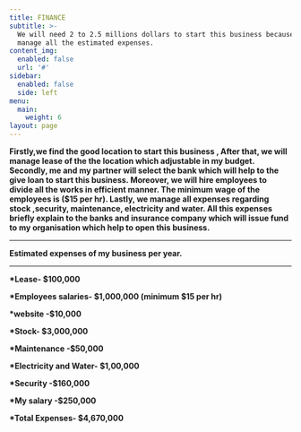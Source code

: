 ```yaml
---
title: FINANCE
subtitle: >-
  We will need 2 to 2.5 millions dollars to start this business because we will
  manage all the estimated expenses.
content_img:
  enabled: false
  url: '#'
sidebar:
  enabled: false
  side: left
menu:
  main:
    weight: 6
layout: page
---
```

**Firstly,we find the good location to start this business , After that, we will manage lease of the the location which adjustable in my budget. Secondly, me and my partner will select the bank which will help to the give loan to start this business. Moreover, we will hire employees to divide all the works in efficient manner. The minimum wage of the employees is ($15 per hr). Lastly, we manage all expenses regarding stock ,security, maintenance, electricity and water. All this expenses briefly explain to the banks and insurance company which will issue fund to my organisation which help to open this business.**

****

**Estimated expenses of my business per year.**

****

**\*Lease- $100,000**

**\*Employees salaries- $1,000,000 (minimum $15 per hr)**

**\*website -$10,000**

**\*Stock- $3,000,000**

**\*Maintenance -$50,000**

**\*Electricity and Water- $1,00,000**

**\*Security -$160,000**

**\*My salary -$250,000**

**\*Total Expenses- $4,670,000**
